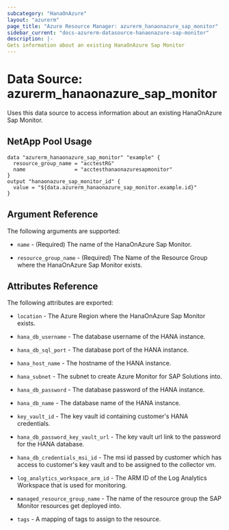 ```yaml
---
subcategory: "HanaOnAzure"
layout: "azurerm"
page_title: "Azure Resource Manager: azurerm_hanaonazure_sap_monitor"
sidebar_current: "docs-azurerm-datasource-hanaonazure-sap-monitor"
description: |-
Gets information about an existing HanaOnAzure Sap Monitor
---
```


# Data Source: azurerm_hanaonazure_sap_monitor

Uses this data source to access information about an existing HanaOnAzure Sap Monitor.

## NetApp Pool Usage

```hcl
data "azurerm_hanaonazure_sap_monitor" "example" {
  resource_group_name = "acctestRG"
  name                = "acctesthanaonazuresapmonitor"
}
output "hanaonazure_sap_monitor_id" {
  value = "${data.azurerm_hanaonazure_sap_monitor.example.id}"
}
```


## Argument Reference

The following arguments are supported:

* `name` - (Required) The name of the HanaOnAzure Sap Monitor.

* `resource_group_name` - (Required) The Name of the Resource Group where the HanaOnAzure Sap Monitor exists.


## Attributes Reference

The following attributes are exported:

* `location` - The Azure Region where the HanaOnAzure Sap Monitor exists.

* `hana_db_username` - The database username of the HANA instance.

* `hana_db_sql_port` - The database port of the HANA instance.

* `hana_host_name` - The hostname of the HANA instance.

* `hana_subnet` - The subnet to create Azure Monitor for SAP Solutions into.

* `hana_db_password` - The database password of the HANA instance.

* `hana_db_name` - The database name of the HANA instance.

* `key_vault_id` - The key vault id containing customer's HANA credentials.

* `hana_db_password_key_vault_url` - The key vault url link to the password for the HANA database.

* `hana_db_credentials_msi_id` - The msi id passed by customer which has access to customer's key vault and to be assigned to the collector vm.

* `log_analytics_workspace_arm_id` - The ARM ID of the Log Analytics Workspace that is used for monitoring.

* `managed_resource_group_name` - The name of the resource group the SAP Monitor resources get deployed into.

* `tags` - A mapping of tags to assign to the resource.
